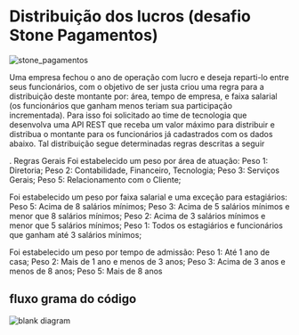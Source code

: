 # Distribuição dos lucros (desafio Stone Pagamentos)

![stone_pagamentos](https://user-images.githubusercontent.com/11545292/51984146-c2daa180-2481-11e9-8dd4-6317ee169e30.png)

Uma empresa fechou o ano de operação com lucro e deseja reparti-lo entre seus funcionários, com o objetivo de ser justa criou uma regra para a distribuição deste montante por: área, tempo de empresa, e faixa salarial (os funcionários que ganham menos teriam sua participação incrementada). Para isso foi solicitado ao time de tecnologia que desenvolva uma API REST que receba um valor máximo para distribuir e distribua o montante para os funcionários já cadastrados com os dados abaixo. Tal distribuição segue determinadas regras descritas a seguir

. Regras Gerais Foi estabelecido um peso por área de atuação: 
Peso 1: Diretoria; 
Peso 2: Contabilidade, 
Financeiro, Tecnologia; 
Peso 3: Serviços Gerais; 
Peso 5: Relacionamento com o Cliente; 

Foi estabelecido um peso por faixa salarial e uma exceção para estagiários: 
Peso 5: Acima de 8 salários mínimos; 
Peso 3: Acima de 5 salários mínimos e menor que 8 salários mínimos; 
Peso 2: Acima de 3 salários mínimos e menor que 5 salários mínimos; 
Peso 1: Todos os estagiários e funcionários que ganham até 3 salários mínimos; 

Foi estabelecido um peso por tempo de admissão: 
Peso 1: Até 1 ano de casa; 
Peso 2: Mais de 1 ano e menos de 3 anos; 
Peso 3: Acima de 3 anos e menos de 8 anos; 
Peso 5: Mais de 8 anos


## fluxo grama do código

![blank diagram](https://user-images.githubusercontent.com/11545292/51984055-7e4f0600-2481-11e9-886f-64fd2d980536.png)

